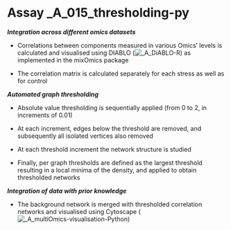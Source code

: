Assay _A_015_thresholding-py
==============

***Integration across different omics datasets***

- Correlations between components measured in various Omics’ levels is calculated and visualised using DIABLO (![_A_DiABLO-R](https://github.com/NIB-SI/multiOmics-integration/tree/main/_p_Omics/_I_Omics/_S_multiOmics/_A_DiABLO-R)) as implemented in the mixOmics package

- The correlation matrix is calculated separately for each stress as well as for control


***Automated graph thresholding***

- Absolute value thresholding is sequentially applied (from 0 to 2, in increments of 0.01)

- At each increment, edges below the threshold are removed, and subsequently all isolated vertices also removed

- At each threshold increment the network structure is studied

- Finally, per graph thresholds are defined as the largest threshold resulting in a local minima of the density, and applied to obtain thresholded networks

***Integration of data with prior knowledge***

- The background network is merged with thresholded correlation networks and visualised using Cytoscape (![_A_multiOmics-visualisation-Python](https://github.com/NIB-SI/multiOmics-integration/tree/main/_p_Omics/_I_Omics/_S_multiOmics/_A_multiOmics-visualisation-Python))
